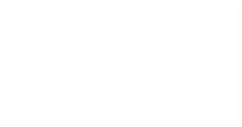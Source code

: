<div style="width: 100%;">
  <img src="hello.svg" style="width: 90%" alt="Click to see the source">
</div>
